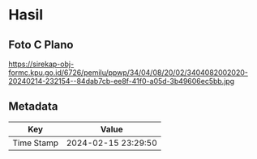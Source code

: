 # Hasil

## Foto C Plano

https://sirekap-obj-formc.kpu.go.id/6726/pemilu/ppwp/34/04/08/20/02/3404082002020-20240214-232154--84dab7cb-ee8f-41f0-a05d-3b49606ec5bb.jpg


## Metadata

| Key        | Value               |
| ---------- | ------------------- |
| Time Stamp | 2024-02-15 23:29:50 |



